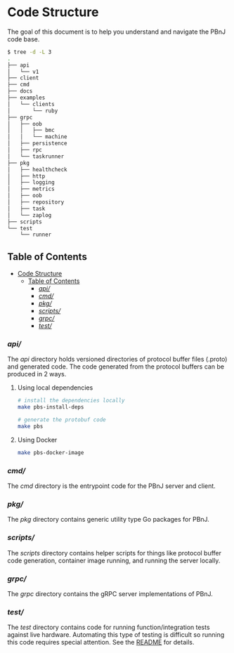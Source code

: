# Code Structure

The goal of this document is to help you understand and navigate the PBnJ code base.

```bash
$ tree -d -L 3
.
├── api
│   └── v1
├── client
├── cmd
├── docs
├── examples
│   └── clients
│       └── ruby
├── grpc
│   ├── oob
│   │   ├── bmc
│   │   └── machine
│   ├── persistence
│   ├── rpc
│   └── taskrunner
├── pkg
│   ├── healthcheck
│   ├── http
│   ├── logging
│   ├── metrics
│   ├── oob
│   ├── repository
│   ├── task
│   └── zaplog
├── scripts
└── test
    └── runner
```

## Table of Contents

- [Code Structure](#code-structure)
  - [Table of Contents](#table-of-contents)
    - [_api/_](#api)
    - [_cmd/_](#cmd)
    - [_pkg/_](#pkg)
    - [_scripts/_](#scripts)
    - [_grpc/_](#grpc)
    - [_test/_](#test)

### _api/_

The _api_ directory holds versioned directories of protocol buffer files (.proto) and generated code.
The code generated from the protocol buffers can be produced in 2 ways.

1. Using local dependencies

   ```bash
   # install the dependencies locally
   make pbs-install-deps

   # generate the protobuf code
   make pbs
   ```

2. Using Docker

   ```bash
   make pbs-docker-image
   ```

### _cmd/_

The _cmd_ directory is the entrypoint code for the PBnJ server and client.

### _pkg/_

The _pkg_ directory contains generic utility type Go packages for PBnJ.

### _scripts/_

The _scripts_ directory contains helper scripts for things like protocol buffer code generation, container image running, and running the server locally.

### _grpc/_

The _grpc_ directory contains the gRPC server implementations of PBnJ.

### _test/_

The _test_ directory contains code for running function/integration tests against live hardware.
Automating this type of testing is difficult so running this code requires special attention.
See the [README](../test/README.md) for details.
